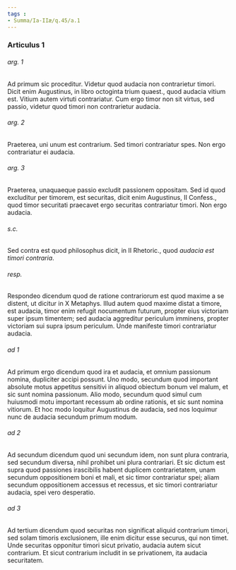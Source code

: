 ```yaml
---
tags : 
- Summa/Ia-IIæ/q.45/a.1
---
```


### Articulus 1

###### arg. 1
Ad primum sic proceditur. Videtur quod audacia non contrarietur timori. Dicit enim Augustinus, in libro octoginta trium quaest., quod audacia vitium est. Vitium autem virtuti contrariatur. Cum ergo timor non sit virtus, sed passio, videtur quod timori non contrarietur audacia.

###### arg. 2
Praeterea, uni unum est contrarium. Sed timori contrariatur spes. Non ergo contrariatur ei audacia.

###### arg. 3
Praeterea, unaquaeque passio excludit passionem oppositam. Sed id quod excluditur per timorem, est securitas, dicit enim Augustinus, II Confess., quod timor securitati praecavet ergo securitas contrariatur timori. Non ergo audacia.

###### s.c.
Sed contra est quod philosophus dicit, in II Rhetoric., quod *audacia est timori contraria*.

###### resp.
Respondeo dicendum quod de ratione contrariorum est quod maxime a se distent, ut dicitur in X Metaphys. Illud autem quod maxime distat a timore, est audacia, timor enim refugit nocumentum futurum, propter eius victoriam super ipsum timentem; sed audacia aggreditur periculum imminens, propter victoriam sui supra ipsum periculum. Unde manifeste timori contrariatur audacia.

###### ad 1
Ad primum ergo dicendum quod ira et audacia, et omnium passionum nomina, dupliciter accipi possunt. Uno modo, secundum quod important absolute motus appetitus sensitivi in aliquod obiectum bonum vel malum, et sic sunt nomina passionum. Alio modo, secundum quod simul cum huiusmodi motu important recessum ab ordine rationis, et sic sunt nomina vitiorum. Et hoc modo loquitur Augustinus de audacia, sed nos loquimur nunc de audacia secundum primum modum.

###### ad 2
Ad secundum dicendum quod uni secundum idem, non sunt plura contraria, sed secundum diversa, nihil prohibet uni plura contrariari. Et sic dictum est supra quod passiones irascibilis habent duplicem contrarietatem, unam secundum oppositionem boni et mali, et sic timor contrariatur spei; aliam secundum oppositionem accessus et recessus, et sic timori contrariatur audacia, spei vero desperatio.

###### ad 3
Ad tertium dicendum quod securitas non significat aliquid contrarium timori, sed solam timoris exclusionem, ille enim dicitur esse securus, qui non timet. Unde securitas opponitur timori sicut privatio, audacia autem sicut contrarium. Et sicut contrarium includit in se privationem, ita audacia securitatem.


